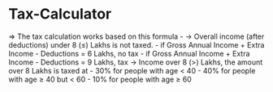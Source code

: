 # Tax-Calculator

=> The tax calculation works based on this formula -
    -> Overall income (after deductions) under 8 (≤) Lakhs is not taxed.
        - if Gross Annual Income + Extra Income - Deductions =  6 Lakhs, no tax
        - if Gross Annual Income + Extra Income - Deductions =  9 Lakhs, tax
    -> Income over 8 (>) Lakhs, the amount over 8 Lakhs is taxed at
        - 30% for people with age < 40
        - 40% for people with age ≥ 40 but < 60
        - 10% for people with age ≥ 60